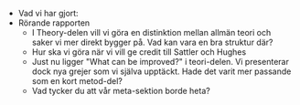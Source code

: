 
- Vad vi har gjort:
- Rörande rapporten
	- I Theory-delen vill vi göra en distinktion mellan allmän teori och saker vi mer direkt bygger på. Vad kan vara en bra struktur där?
	- Hur ska vi göra när vi vill ge credit till Sattler och Hughes
	- Just nu ligger "What can be improved?" i teori-delen. Vi presenterar dock nya grejer som vi själva upptäckt. Hade det varit mer passande som en kort metod-del?
	- Vad tycker du att vår meta-sektion borde heta?